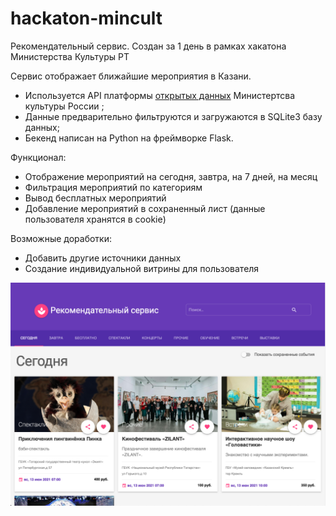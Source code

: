 # hackaton-mincult
Рекомендательный сервис.
Создан за 1 день в рамках хакатона Министерства Культуры РТ

Сервис отображает ближайшие мероприятия в Казани.

* Используется API платформы [открытых данных](https://opendata.mkrf.ru/item/dev) Министертсва культуры России ;
* Данные предварительно фильтруются и загружаются в SQLite3 базу данных;
* Бекенд написан на Python на фреймворке Flask.

Функционал:

* Отображение мероприятий на сегодня, завтра, на 7 дней, на месяц
* Фильтрация мероприятий по категориям
* Вывод бесплатных мероприятий
* Добавление мероприятий в сохраненный лист (данные пользователя хранятся в cookie)

Возможные доработки:

* Добавить другие источники данных
* Создание индивидуальной витрины для пользователя

![screenshot](https://github.com/nsr888/hackaton-mincult/raw/master/screenshot.png?raw=true)
